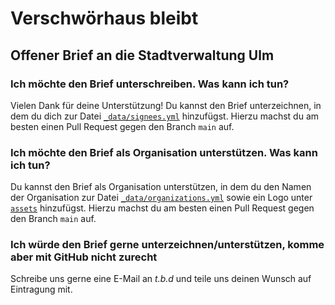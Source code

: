 # Verschwörhaus bleibt
## Offener Brief an die Stadtverwaltung Ulm

### Ich möchte den Brief unterschreiben. Was kann ich tun?
Vielen Dank für deine Unterstützung! Du kannst den Brief unterzeichnen, in dem du
dich zur Datei [`_data/signees.yml`](https://github.com/itrich/vsh-bleibt/blob/main/_data/signees.yml)
hinzufügst. Hierzu machst du am besten einen Pull Request gegen den Branch `main` auf.

### Ich möchte den Brief als Organisation unterstützen. Was kann ich tun?
Du kannst den Brief als Organisation unterstützen, in dem du den Namen der
Organisation zur Datei [`_data/organizations.yml`](https://github.com/itrich/vsh-bleibt/blob/main/_data/organizations.yml)
sowie ein Logo unter [`assets`](https://github.com/itrich/vsh-bleibt/blob/main/assets) hinzufügst.
Hierzu machst du am besten einen Pull Request gegen den Branch `main` auf.

### Ich würde den Brief gerne unterzeichnen/unterstützen, komme aber mit GitHub nicht zurecht
Schreibe uns gerne eine E-Mail an _t.b.d_ und teile uns deinen Wunsch auf Eintragung mit.
